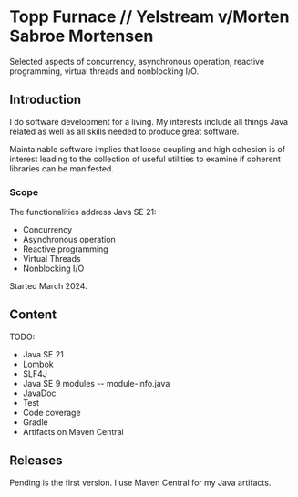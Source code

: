 # Topp Furnace // Yelstream v/Morten Sabroe Mortensen
Selected aspects of concurrency, asynchronous operation, reactive programming, virtual threads and nonblocking I/O.

## Introduction

I do software development for a living.
My interests include all things Java related
as well as all skills needed to produce great software.

Maintainable software implies that loose coupling and high cohesion is of interest leading to 
the collection of useful utilities to examine if coherent libraries can be manifested.

### Scope

The functionalities address Java SE 21:

* Concurrency
* Asynchronous operation
* Reactive programming
* Virtual Threads
* Nonblocking I/O

Started March 2024.


## Content

TODO:
* Java SE 21
* Lombok
* SLF4J
* Java SE 9 modules -- module-info.java
* JavaDoc
* Test
* Code coverage
* Gradle
* Artifacts on Maven Central 

## Releases

Pending is the first version.
I use Maven Central for my Java artifacts.
